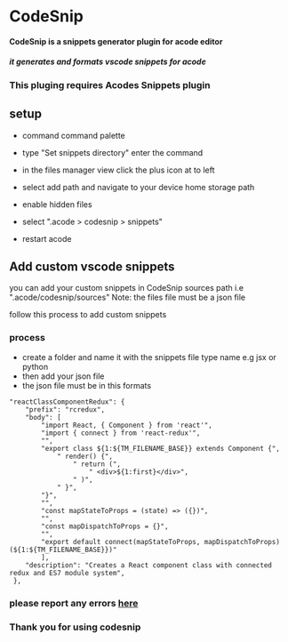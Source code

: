# CodeSnip

#### CodeSnip is a snippets generator plugin for acode editor

##### it generates and formats vscode snippets for acode

### This pluging requires Acodes Snippets plugin

## setup

-   command command palette

-   type "Set snippets directory" enter the command

-   in the files manager view click the plus icon at to left

-   select add path and navigate to your device home storage path

-   enable hidden files

-   select ".acode > codesnip > snippets"

-   restart acode

## Add custom vscode snippets

you can add your custom snippets in CodeSnip sources path
i.e ".acode/codesnip/sources"
Note: the files file must be a json file

follow this process to add custom snippets

### process

-   create a folder and name it with the snippets file type name
    e.g jsx or python
-   then add your json file
-   the json file must be in this formats

```
"reactClassComponentRedux": {
    "prefix": "rcredux",
    "body": [
        "import React, { Component } from 'react'",
        "import { connect } from 'react-redux'",
        "",
        "export class ${1:${TM_FILENAME_BASE}} extends Component {",
            " render() {",
                " return (",
                    " <div>${1:first}</div>",
                " )",
            " }",
        "}",
        "",
        "const mapStateToProps = (state) => ({})",
        "",
        "const mapDispatchToProps = {}",
        "",
        "export default connect(mapStateToProps, mapDispatchToProps)(${1:${TM_FILENAME_BASE}})"
        ],
    "description": "Creates a React component class with connected redux and ES7 module system",
 },
```

### please report any errors [here](https://github.com/3egle/CodeSnip/issues)

### Thank you for using codesnip
